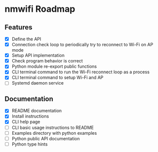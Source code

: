 # nmwifi Roadmap

## Features

- [X] Define the API
- [X] Connection check loop to periodically try to reconnect to Wi-Fi on AP mode
- [X] Setup API implementation
- [X] Check program behavior is correct
- [X] Python module re-export public functions
- [X] CLI terminal command to run the Wi-Fi reconnect loop as a process
- [X] CLI terminal command to setup Wi-Fi and AP
- [ ] Systemd daemon service

## Documentation

- [X] README documentation
- [X] Install instructions
- [X] CLI help page
- [ ] CLI basic usage instructions to README
- [ ] Examples directory with python examples
- [ ] Python public API documentation
- [ ] Python type hints
